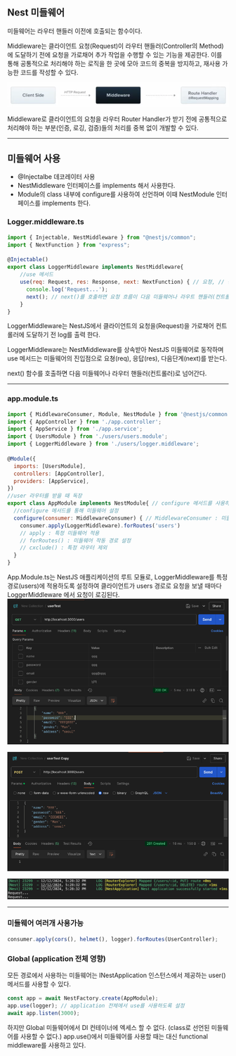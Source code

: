 ## Nest 미들웨어
미들웨어는 라우터 핸들러 이전에 호출되는 함수이다.

Middleware는 클라이언트 요청(Request)이 라우터 핸들러(Controller의 Method)에 도달하기 전에 요청을 가로채어 추가 작업을 수행할 수 있는 기능을 제공한다. 이를 통해 공통적으로 처리해야 하는 로직을 한 곳에 모아 코드의 중복을 방지하고, 재사용 가능한 코드를 작성할 수 있다.

![alt text](./Project.img/middleware.png)

Middleware로 클라이언트의 요청을 라우터 Router Handler가 받기 전에 공통적으로 처리해야 하는 부분(인증, 로깅, 검증)들의 처리를 중복 없이 개발할 수 있다.
___

## 미들웨어 사용
- @Injectalbe 데코레이터 사용
- NestMiddleware 인터페이스를 implements 해서 사용한다.
- Module의 class 내부에 configure를 사용하여 선언하며 이때 NestModule 인터페이스를 implements
한다.

### Logger.middleware.ts
```javascript
import { Injectable, NestMiddleware } from "@nestjs/common";
import { NextFunction } from "express";

@Injectable()
export class LoggerMiddleware implements NestMiddleware{
    //use 메서드
    use(req: Request, res: Response, next: NextFunction) { // 요청, // 응답, // 다음 
      console.log('Request...');
      next(); // next()를 호출하면 요청 흐름이 다음 미들웨어나 라우트 핸들러(컨트롤러)로 넘어간다.
    }
}
```
LoggerMiddleware는 NestJS에서 클라이언트의 요청을(Request)을 가로채어 컨트롤러에 도달하기 전 
log를 출력 한다.

LoggerMiddleware는 NestMiddleware를 상속받아 NestJS 미들웨어로 동작하며
use 메서드는 미들웨어의 진입점으로 요쳥(req), 응답(res), 다음단계(next)를 받는다.

next() 함수를 호출하면 다음 미들웨어나 라우터 핸들러(컨트롤러)로 넘어간다.
___
### app.module.ts
```javascript
import { MiddlewareConsumer, Module, NestModule } from '@nestjs/common';
import { AppController } from './app.controller';
import { AppService } from './app.service';
import { UsersModule } from './users/users.module';
import { LoggerMiddleware } from './users/logger.middleware';

@Module({
  imports: [UsersModule],
  controllers: [AppController],
  providers: [AppService],
})
//user 라우터를 받을 때 독장
export class AppModule implements NestModule{ // configure 메서드를 사용하기 위함 
  //configure 메서드를 통해 미들웨어 설정
  configure(consumer: MiddlewareConsumer) { // MiddlewareConsumer : 미들웨어 설정 객체 
    consumer.apply(LoggerMiddleware).forRoutes('users')
    // apply : 특정 미들웨어 적용
    // forRoutes() : 미들웨어 작동 경로 설정
    // cxclude() : 특정 라우터 제외  
  }
}
```
App.Module.ts는 NestJS 애플리케이션의 루트 모듈로, LoggerMiddleware를 특정 경로(users)에 적용하도록 설정하여 클라이언트가 users 경로로 요청을 보낼 때마다 LoggerMiddleware 에서 요청이 로깅된다.
![alt text](./Project.img/postmanMiddlewarePost.png)

![alt text](./Project.img/postmanMiddlewareGet.png)

![alt text](./Project.img/middlewareLog.png)
___
### 미들웨어 여러개 사용가능
```javascript
consumer.apply(cors(), helmet(), logger).forRoutes(UserController);
```

### Global (application 전체 영향)
모든 경로에서 사용하는 미들웨어는 INestApplication 인스턴스에서 제공하는 user() 메서드를 사용할 수 있다.

```javascript
const app = await NestFactory.create(AppModule);
app.use(logger); // application 전체에서 use를 사용하도록 설정 
await app.listen(3000);
```

하지만 Global 미들웨어에서 DI 컨테이너에 엑세스 할 수 없다. (class로 선언된 미들웨어를 사용할 수 없다.)
app.use()에서 미들웨어를 사용할 때는 대신 functional middleware를 사용하고 있다.


